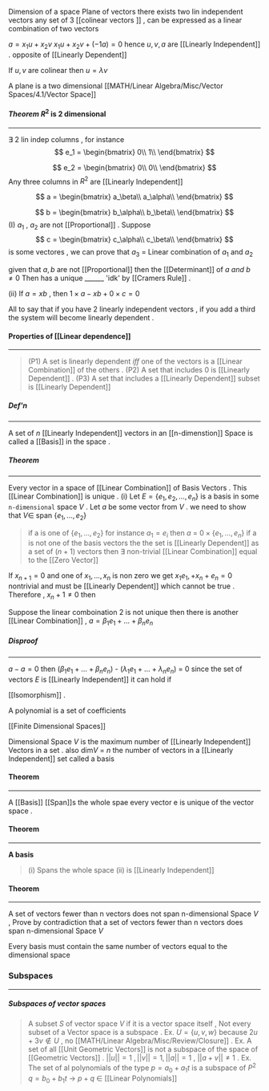 Dimension of a space
Plane of vectors there exists two lin independent vectors any set of 3 [[colinear vectors ]] , can be expressed as a linear combination of two vectors 

$a = x_1u + x_2v$ 
$x_1u + x_2v + (-1a) = 0$ 
hence $u,v,a$ are [[Linearly Independent]] . opposite of [[Linearly Dependent]]

If $u,v$ are colinear then $u = \lambda v$

A plane is a two dimensional [[MATH/Linear Algebra/Misc/Vector Spaces/4.1/Vector Space]]

#### _Theorem_ $R^2$ is 2 dimensional 
___
$\exists$ 2 lin indep columns  , for instance 
$$ e_1 =
\begin{bmatrix} 
	0\\
	1\\
	\end{bmatrix}
$$

$$ e_2 =
\begin{bmatrix} 
	0\\
	0\\
	\end{bmatrix}
$$
Any three columns in $R^2$ are [[Linearly Independent]]

$$ a =
\begin{bmatrix} 
	a_\beta\\
	a_\alpha\\
	\end{bmatrix}
$$

$$ b =
\begin{bmatrix} 
	b_\alpha\\
	b_\beta\\
	\end{bmatrix}
$$
(I) $a_1$  , $a_2$ are not [[Proportional]] . Suppose 
$$ c =
\begin{bmatrix} 
	c_\alpha\\
	c_\beta\\
	\end{bmatrix}
$$
is some vectores , we can prove that $a_3$ = Linear combination of $a_1$ and $a_2$ 


given that $a,b$ are not [[Proportional]] then the [[Determinant]] of $a \ and\  b$ $\neq 0$
Then has a unique ______ 'idk' by [[Cramers Rule]] .  

(ii) If $a = xb$ , then $1 \times a  - xb + 0 \times c = 0$

All to say that if you have 2 linearly independent vectors , if you add a third the system will become linearly dependent . 

#### Properties of [[Linear dependence]]
____
> (P1) A set is linearly dependent $iff$ one of the vectors is a [[Linear Combination]] of the others . 
> (P2) A set that includes 0 is [[Linearly Dependent]] . 
> (P3) A set that includes a [[Linearly Dependent]] subset is [[Linearly Dependent]]

##### Def'n 
____
A set of $n$ [[Linearly Independent]] vectors in an [[n-dimenstion]] Space is called a [[Basis]] in the space . 
#####  Theorem
____
Every vector in a space of [[Linear Combination]] of Basis Vectors . This [[Linear Combination]] is unique  . 
(i) Let $E = \{e_1, e_2 , \dots , e_n\}$ is a basis in some `n-dimensional` space $V$ . Let $a$ be some vector from $V$ . we need to show that $V \in$  span $\{e_1,\dots,e_2\}$
>if a is one of $\{e_1,\dots,e_2\}$ for instance $a_1 = e_i$ then $a$ = $0\times \{e_1,\dots ,e_n\}$ 
>if a is not one of the basis vectors the the set is [[Linearly Dependent]] as a set of $(n+1)$ vectors then $\exists$ non-trivial [[Linear Combination]] equal to the [[Zero Vector]] 

If $x_{n+1} = 0$ and one of $x_1,\dots,x_n$ is non zero we get $x_1e_1, + x_n+e_n = 0$   nontrivial and must be [[Linearly Dependent]]  which cannot be true . Therefore , $x_n+1\neq 0$ then  

Suppose the linear comboination 2 is not unique then there is another [[Linear Combination]] , $a =\beta_1e_1 + \dots + \beta_ne_n$

##### Disproof 
____
$a - a = 0$ then $(\beta_1e_1 + \dots + \beta_ne_n$) - $(\lambda_1e_1+ \dots + \lambda_ne_n)$ = 0  since the set of vectors $E$ is [[Linearly Independent]] it can hold if 

[[Isomorphism]] . 


A polynomial is a set of coefficients  

[[Finite Dimensional Spaces]] 

Dimensional Space $V$ is the maximum number of [[Linearly Independent]] Vectors in a set . also dim$V$  =  $n$ the number of vectors in a [[Linearly Independent]] set called a basis 

#### Theorem
____
A [[Basis]] [[Span]]s the whole spae every vector e is unique of the vector space . 

#### Theorem
___
**A basis**
>(i) Spans the whole space 
>(ii) is [[Linearly Independent]] 

#### Theorem
___
A set of vectors fewer than n vectors does not span n-dimensional Space $V$ , 
Prove by contradiction that a set of vectors fewer than n vectors does span n-dimensional Space $V$ 


Every basis must contain the same number of vectors equal to the dimensional space 


### Subspaces 
___
##### Subspaces of vector spaces 
>A subset $S$ of vector space $V$ if it is a vector space itself , Not every subset of a Vector space is a subspace . 
>	Ex. $U =\{u,v,w\}$ because $2u+3v \notin U$  , no [[MATH/Linear Algebra/Misc/Review/Closure]] .
>	Ex. A set of all [[Unit Geometric Vectors]] is not a subspace  of the space of [[Geometric Vectors]] . $||u||=1 \ ,||v|| = 1 , ||a|| = 1$ , $||a+v|| \neq 1$ . 
>	Ex. The set of al polynomials of the type $p = a_0 +a_1t$ is a subspace of $P^2$ $q = b_0 + b_1t$ $\rightarrow$ $p+q$ $\in$ [[Linear Polynomials]] 


